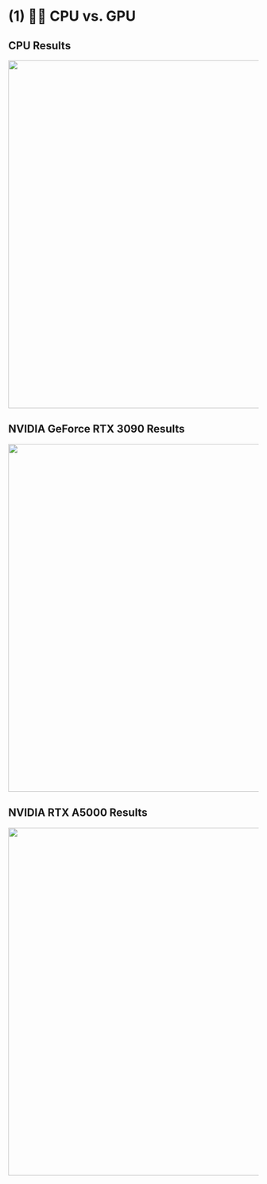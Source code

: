 # (1) 👨‍💻 CPU vs. GPU

## CPU Results
<img width="700" src="https://github.com/user-attachments/assets/534ddc8c-55c2-4a6b-92b8-62e07e734e35">

## NVIDIA GeForce RTX 3090 Results
<img width="700" src="https://github.com/user-attachments/assets/a5583ba6-1079-495b-a241-5c8cad71a7f0">

## NVIDIA RTX A5000 Results
<img width="700" src="https://github.com/user-attachments/assets/af5c5420-a97e-4261-8c0d-280d15e812c4">
